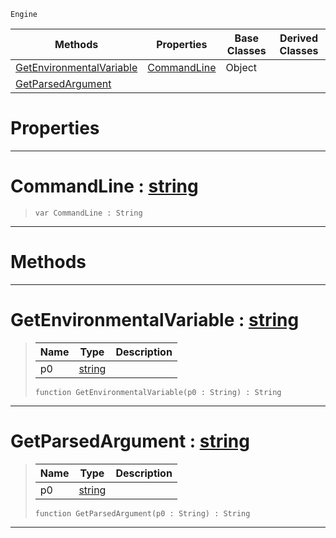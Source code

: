 `Engine`

|Methods|Properties|Base Classes|Derived Classes|
|---|---|---|---|
|[ GetEnvironmentalVariable](https://plasmaengine.github.io/PlasmaDocs/Plasma1/C++/code_reference/class_reference/environment.md#getenvironmentalvariable)|[ CommandLine](https://plasmaengine.github.io/PlasmaDocs/Plasma1/C++/code_reference/class_reference/environment.md#commandline-plasma-engine)|Object| |
|[ GetParsedArgument](https://plasmaengine.github.io/PlasmaDocs/Plasma1/C++/code_reference/class_reference/environment.md#getparsedargument-plasma-e)| | | |


 #  Properties


---  
 #  CommandLine : [string](https://plasmaengine.github.io/PlasmaDocs/Plasma1/C++/code_reference/lightning_base_types/string.md)

> 
> ``` lang=cpp, name=Lightning
> var CommandLine : String


---  
 #  Methods


---  
 #  GetEnvironmentalVariable : [string](https://plasmaengine.github.io/PlasmaDocs/Plasma1/C++/code_reference/lightning_base_types/string.md)

> 
> |Name|Type|Description|
> |---|---|---|
> |p0|[string](https://plasmaengine.github.io/PlasmaDocs/Plasma1/C++/code_reference/lightning_base_types/string.md)| |
> ``` lang=cpp, name=Lightning
> function GetEnvironmentalVariable(p0 : String) : String
> ``` 


---  
 #  GetParsedArgument : [string](https://plasmaengine.github.io/PlasmaDocs/Plasma1/C++/code_reference/lightning_base_types/string.md)

> 
> |Name|Type|Description|
> |---|---|---|
> |p0|[string](https://plasmaengine.github.io/PlasmaDocs/Plasma1/C++/code_reference/lightning_base_types/string.md)| |
> ``` lang=cpp, name=Lightning
> function GetParsedArgument(p0 : String) : String
> ``` 


---  
 

 